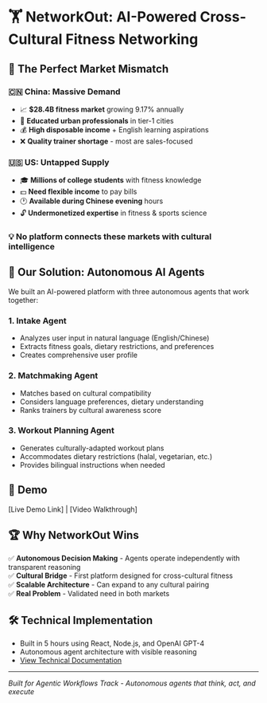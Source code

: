 # 🏋️ NetworkOut: AI-Powered Cross-Cultural Fitness Networking

## 🎯 The Perfect Market Mismatch

### 🇨🇳 China: Massive Demand
- 📈 **$28.4B fitness market** growing 9.17% annually
- 🏢 **Educated urban professionals** in tier-1 cities
- 💰 **High disposable income** + English learning aspirations
- ❌ **Quality trainer shortage** - most are sales-focused

### 🇺🇸 US: Untapped Supply
- 🎓 **Millions of college students** with fitness knowledge
- 💵 **Need flexible income** to pay bills
- 🕐 **Available during Chinese evening** hours
- 🔓 **Undermonetized expertise** in fitness & sports science

### 💡 No platform connects these markets with cultural intelligence

## 🤖 Our Solution: Autonomous AI Agents
We built an AI-powered platform with three autonomous agents that work together:

### 1. **Intake Agent** 
- Analyzes user input in natural language (English/Chinese)
- Extracts fitness goals, dietary restrictions, and preferences
- Creates comprehensive user profile

### 2. **Matchmaking Agent**
- Matches based on cultural compatibility
- Considers language preferences, dietary understanding
- Ranks trainers by cultural awareness score

### 3. **Workout Planning Agent**
- Generates culturally-adapted workout plans
- Accommodates dietary restrictions (halal, vegetarian, etc.)
- Provides bilingual instructions when needed

## 🚀 Demo
[Live Demo Link] | [Video Walkthrough]

## 🏆 Why NetworkOut Wins
✅ **Autonomous Decision Making** - Agents operate independently with transparent reasoning  
✅ **Cultural Bridge** - First platform designed for cross-cultural fitness  
✅ **Scalable Architecture** - Can expand to any cultural pairing  
✅ **Real Problem** - Validated need in both markets  

## 🛠️ Technical Implementation
- Built in 5 hours using React, Node.js, and OpenAI GPT-4
- Autonomous agent architecture with visible reasoning
- [View Technical Documentation](public/TECHNICAL_README.md)

---
*Built for Agentic Workflows Track - Autonomous agents that think, act, and execute*
